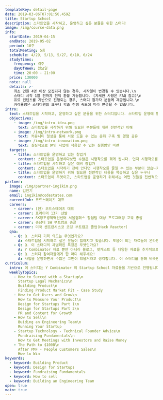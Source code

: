 ```yaml
---
templateKey: detail-page
date: 2019-03-06T07:01:50.459Z
title: Startup School
description: 스타트업을 시작하고, 운영하고 싶은 분들을 위한 스터디!
image: /img/course-data.png
info:
  startDate: 2019-04-15
  endDate: 2019-05-02
  period: 10주
  totalMeeting: 5회
  schedule: 4/29, 5/13, 5/27, 6/10, 6/24
  studyTimes:
    frequency: 격주
    dayOfWeek: 월요일
    time: 20:00 - 21:00
  price: 130000
  note: null
  details: >-
    최소 인원 4명 이상 모집되지 않는 경우, 시작일이 변경될 수 있습니다.\n
    스터디 시작 1일 전까지 전액 환불 가능합니다. (자세한 사항은 FAQ 참고)\n   
    유료 컨텐츠를 기반으로 진행되는 경우, 스터디 참가자 분들께 제공됩니다.\n
    커리큘럼은 스터디원의 요구나 학습 진행 속도에 따라 변경될 수 있습니다.
intro:
  text: 스타트업을 시작하고, 운영하고 싶은 분들을 위한 스터디입니다. 스타트업 운영에 필요한 전반적인 사항을 함께 학습할 수 있습니다.
  objectives:
    - image: /img/intro-idea.png
      text: 스타트업을 시작하기 위해 필요한 부분들에 대한 전반적인 이해
    - image: /img/intro-network.png
      text: 커뮤니티 형성을 통해 서로 도울 수 있는 문화 구축 및 경험 공유
    - image: /img/intro-innovation.png
      text: 실질적으로 본인 사업에 적용할 수 있는 실행방안 마련
  targets:
    - title: 스타트업을 운영하고 있는 창업가
      content: 스타트업을 운영하다보면 수많은 시행착오를 겪게 됩니다. 먼저 시행착오를 겪은 다른 창업가들의 이야기를 듣고, 현재 운영하고 있는 스타트업에 적용할 수 있습니다.
    - title: 스타트업을 시작하고 싶은 예비 창업가
      content: 스타트업을 시작하기 전에 안다면 시행착오를 줄일 수 있는 부분이 많습니다. 선배 창업가들과 교류하면서 본인의 사업 아이디어에 대한 피드백을 듣고 빠르게 실행할 수 있습니다.
    - title: 스타트업을 운영하기 위해 필요한 전반적인 내용을 학습하고 싶은 누구나
      content: 스타트업이 무엇이고, 스타트업을 운영하기 위해서는 어떤 것들을 전반적으로 알아야 하는지에 대해 정리된 콘텐츠와 실제 스타트업을 운영하고 있는 창업가들을 통해 학습할 수 있습니다.
partner:
  image: /img/partner-ingikim.png
  name: 김인기
  email: ingikim@codestates.com
  currentJob: 코드스테이츠 대표
  careers:
    - career: (현) 코드스테이츠 대표
    - career: 프라이머 13기 선발
    - career: SK창조경제혁신센터 서울캠퍼스 창업팀 대상 프로그래밍 교육 총괄
    - career: 충남대 SW 부트캠프 총괄
    - career: 미국 샌프란시스코 코딩 부트캠프 졸업(Hack Reactor)
  qna:
    - Q: Q. 스터디 기획 의도는 무엇인가요?
      A: 스타트업을 시작하고 싶은 분들이 많아지고 있습니다. 도움이 되는 자료들이 온라인에 많이 있지만, 혼자서 체계적인 커리큘럼을 만들어 끝까지 학습하기 어렵습니다. 비슷한 고민을 하고 있는 창업가, 예비 창업가분들과 함께 학습하고, 서로 도울 수 있는 스터디를 운영하고 싶습니다.
    - Q: Q. 이 스터디의 차별화된 특징은 무엇인가요?
      A: Y Combinator 자료 뿐만 아니라 블로그, 팟캐스트 등 다양한 자료를 추가적으로 함께 학습합니다. 다양한 분야에 스타트업을 운영하고 있는 창업가들과 직접 이야기를 나누고 교류할 수 있습니다.
    - Q: Q. 스터디 참여자들에게 한 마디 해주세요!
      A: 사업을 운영하면서 수많은 고민이 있을거라고 생각합니다. 이 스터디를 통해 비슷한 고민을 갖고 있는 다른 창업가분들과 교류하면서 함께 해결 방안을 찾을 수 있으면 좋겠습니다.
curriculum:
  intro: 이 스터디는 Y Combinator 의 Startup School 자료들을 기반으로 진행됩니다.
  weeklyTopics:
    - How to Succed with a Startup\n
      Startup Legal Mechanics\n
      Building Product\n
      Finding Product Market Fit - Case Study
    - How to Get Users and Grow\n
      How to Measure Your Product\n
      Design for Startups Part 1\n
      Design for Startups Part 2\n
      PR and Content for Growth
    - How to Sell\n
      Buiding an Engineering Team\n
      Running Your Startup
    - Startup Technology - Technical Founder Advice\n
      Fundraising Fundamentals\n
      How to Get Meetings with Investors and Raise Money
    - The Path to $100B\n
      After PMF - People Customers Sales\n
      How to Win
keywords:
  - keyword: Building Product
  - keyword: Design for Startups
  - keyword: Fundraising Fundamentals
  - keyword: How to sell
  - keyword: Building an Engineering Team
open: true
main: true
---
```

